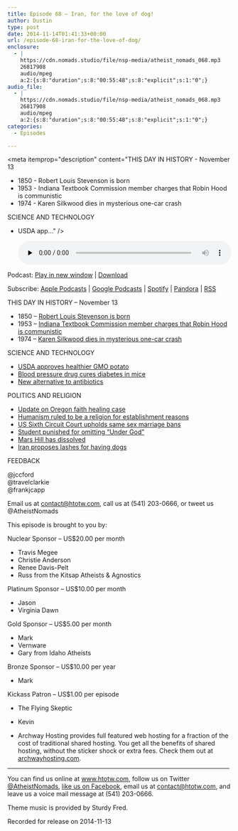 ```yaml
---
title: Episode 68 – Iran, for the love of dog!
author: Dustin
type: post
date: 2014-11-14T01:41:33+00:00
url: /episode-68-iran-for-the-love-of-dog/
enclosure:
  - |
    https://cdn.nomads.studio/file/nsp-media/atheist_nomads_068.mp3
    26817908
    audio/mpeg
    a:2:{s:8:"duration";s:8:"00:55:48";s:8:"explicit";s:1:"0";}
audio_file:
  - |
    https://cdn.nomads.studio/file/nsp-media/atheist_nomads_068.mp3
    26817908
    audio/mpeg
    a:2:{s:8:"duration";s:8:"00:55:48";s:8:"explicit";s:1:"0";}
categories:
  - Episodes

---
```

<div itemscope itemtype="http://schema.org/AudioObject">
  <meta itemprop="name" content="Episode 68 &#8211; Iran, for the love of dog!" />
  
  <meta itemprop="uploadDate" content="2014-11-13T18:41:33-07:00" />
  
  <meta itemprop="encodingFormat" content="audio/mpeg" />
  
  <meta itemprop="duration" content="PT55M48S" />
  
  <meta itemprop="description" content="THIS DAY IN HISTORY - November 13

* 1850 - Robert Louis Stevenson is born
* 1953 - Indiana Textbook Commission member charges that Robin Hood is communistic
* 1974 - Karen Silkwood dies in mysterious one-car crash

SCIENCE AND TECHNOLOGY

* USDA app..." />
  
  <meta itemprop="contentUrl" content="https://dts.podtrac.com/redirect.mp3/cdn.nomads.studio/file/nsp-media/atheist_nomads_068.mp3" />
  
  <meta itemprop="contentSize" content="25.6" />
  </p> 
  
  <div class="powerpress_player" id="powerpress_player_8323">
    <audio class="wp-audio-shortcode" id="audio-5170-67" preload="none" style="width: 100%;" controls="controls"><source type="audio/mpeg" src="https://dts.podtrac.com/redirect.mp3/cdn.nomads.studio/file/nsp-media/atheist_nomads_068.mp3?_=67" /><a href="https://dts.podtrac.com/redirect.mp3/cdn.nomads.studio/file/nsp-media/atheist_nomads_068.mp3">https://dts.podtrac.com/redirect.mp3/cdn.nomads.studio/file/nsp-media/atheist_nomads_068.mp3</a></audio>
  </div>
</div>

<p class="powerpress_links powerpress_links_mp3">
  Podcast: <a href="https://dts.podtrac.com/redirect.mp3/cdn.nomads.studio/file/nsp-media/atheist_nomads_068.mp3" class="powerpress_link_pinw" target="_blank" title="Play in new window" onclick="return powerpress_pinw('https://htotw.com/?powerpress_pinw=5170-podcast');" rel="nofollow">Play in new window</a> | <a href="https://dts.podtrac.com/redirect.mp3/cdn.nomads.studio/file/nsp-media/atheist_nomads_068.mp3" class="powerpress_link_d" title="Download" rel="nofollow" download="atheist_nomads_068.mp3">Download</a>
</p>

<p class="powerpress_links powerpress_subscribe_links">
  Subscribe: <a href="https://podcasts.apple.com/us/podcast/humanists-take-on-the-world/id530050098?mt=2&ls=1" class="powerpress_link_subscribe powerpress_link_subscribe_itunes" target="_blank" title="Subscribe on Apple Podcasts" rel="nofollow">Apple Podcasts</a> | <a href="https://www.google.com/podcasts?feed=aHR0cDovL2F0aGVpc3Rub21hZHMubGlic3luLmNvbS9yc3M%3D" class="powerpress_link_subscribe powerpress_link_subscribe_googleplay" target="_blank" title="Subscribe on Google Podcasts" rel="nofollow">Google Podcasts</a> | <a href="https://open.spotify.com/show/3LzK2xZGike6Tc1GEMtMbr?si=LieN9SNuTpq96smuaUsH8A" class="powerpress_link_subscribe powerpress_link_subscribe_spotify" target="_blank" title="Subscribe on Spotify" rel="nofollow">Spotify</a> | <a href="https://www.pandora.com/podcast/atheist-nomads/PC:10122?corr=62071012&part=ug" class="powerpress_link_subscribe powerpress_link_subscribe_pandora" target="_blank" title="Subscribe on Pandora" rel="nofollow">Pandora</a> | <a href="https://htotw.com/feed/podcast/" class="powerpress_link_subscribe powerpress_link_subscribe_rss" target="_blank" title="Subscribe via RSS" rel="nofollow">RSS</a>
</p>

THIS DAY IN HISTORY &#8211; November 13

* 1850 &#8211; <a href="http://www.history.com/this-day-in-history/robert-louis-stevenson-is-born" target="_blank" rel="noopener">Robert Louis Stevenson is born</a>  
* 1953 &#8211; <a href="http://www.history.com/this-day-in-history/indiana-textbook-commission-member-charges-that-robin-hood-is-communistic" target="_blank" rel="noopener">Indiana Textbook Commission member charges that Robin Hood is communistic</a>  
* 1974 &#8211; <a href="http://www.history.com/this-day-in-history/karen-silkwood-dies-in-mysterious-one-car-crash" target="_blank" rel="noopener">Karen Silkwood dies in mysterious one-car crash</a>

SCIENCE AND TECHNOLOGY

* <a href="http://mobile.nytimes.com/2014/11/08/business/genetically-modified-potato-from-simplot-approved-by-usda.html&quot;" target="_blank" rel="noopener">USDA approves healthier GMO potato</a>  
* <a href="http://www.iflscience.com/health-and-medicine/trial-announced-diabetes-drug-following-success-mice" target="_blank" rel="noopener">Blood pressure drug cures diabetes in mice</a>  
* <a href="http://phys.org/news/2014-11-alternative-antibiotics.html" target="_blank" rel="noopener">New alternative to antibiotics</a>

POLITICS AND RELIGION

* <a href="http://koin.com/2014/11/10/parents-found-guilty-in-faith-healing-case/" target="_blank" rel="noopener">Update on Oregon faith healing case</a>  
* <a href="http://thinkprogress.org/justice/2014/11/03/3587801/district-court-declares-secular-humanism-a-religion/" target="_blank" rel="noopener">Humanism ruled to be a religion for establishment reasons</a>  
* <a href="http://www.cnn.com/2014/11/07/us/same-sex-marriage-ruling/" target="_blank" rel="noopener">US Sixth Circuit Court upholds same sex marriage bans</a>  
* <a href="http://sacramento.cbslocal.com/2014/11/07/tracy-high-school-student-disciplined-for-omitting-under-god-from-pledge-of-allegiance/" target="_blank" rel="noopener">Student punished for omitting “Under God”</a>  
* <a href="http://www.heraldnet.com/article/20141031/NEWS01/141039809" target="_blank" rel="noopener">Mars Hill has dissolved</a>  
* <a href="http://www.theguardian.com/world/2014/nov/06/iran-dog-owners-40-lashes-pets-islam?CMP=fb_gu" target="_blank" rel="noopener">Iran proposes lashes for having dogs</a>

FEEDBACK

@jccford  
@travelclarkie  
@frankjcapp

Email us at contact@htotw.com, call us at (541) 203-0666, or tweet us @AtheistNomads

This episode is brought to you by:

Nuclear Sponsor &#8211; US$20.00 per month  
* Travis Megee  
* Christie Anderson  
* Renee Davis-Pelt  
* Russ from the Kitsap Atheists & Agnostics

Platinum Sponsor – US$10.00 per month  
* Jason  
* Virginia Dawn

Gold Sponsor – US$5.00 per month  
* Mark  
* Vernware  
* Gary from Idaho Atheists

Bronze Sponsor &#8211; US$10.00 per year  
* Mark

Kickass Patron &#8211; US$1.00 per episode  
* The Flying Skeptic  
* Kevin

* Archway Hosting provides full featured web hosting for a fraction of the cost of traditional shared hosting. You get all the benefits of shared hosting, without the sticker shock or extra fees. Check them out at <a href="http://archwayhosting.com/" target="_blank" rel="noopener">archwayhosting.com</a>.

<hr width="500" />

You can find us online at <a href="https://www.htotw.com/" target="_blank" rel="noopener">www.htotw.com</a>, follow us on Twitter <a href="https://twitter.com/AtheistNomads" target="_blank" rel="noopener">@AtheistNomads</a>, <a href="https://htotw.com/facebook" target="_blank" rel="noopener">like us on Facebook</a>, email us at <contact@htotw.com>, and leave us a voice mail message at (541) 203-0666.

Theme music is provided by Sturdy Fred.

Recorded for release on 2014-11-13